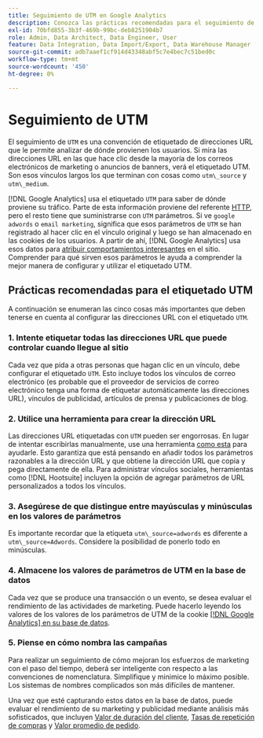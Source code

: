 ```yaml
---
title: Seguimiento de UTM en Google Analytics
description: Conozca las prácticas recomendadas para el seguimiento de UTM (etiquetado) en Google Analytics.
exl-id: 70bfd855-3b3f-469b-99bc-deb8251904b7
role: Admin, Data Architect, Data Engineer, User
feature: Data Integration, Data Import/Export, Data Warehouse Manager
source-git-commit: adb7aaef1cf914d43348abf5c7e4bec7c51bed0c
workflow-type: tm+mt
source-wordcount: '450'
ht-degree: 0%

---
```


# Seguimiento de UTM

El seguimiento de `UTM` es una convención de etiquetado de direcciones URL que le permite analizar de dónde provienen los usuarios. Si mira las direcciones URL en las que hace clic desde la mayoría de los correos electrónicos de marketing o anuncios de banners, verá el etiquetado UTM. Son esos vínculos largos los que terminan con cosas como `utm\_source` y `utm\_medium`.

[!DNL Google Analytics] usa el etiquetado `UTM` para saber de dónde proviene su tráfico. Parte de esta información proviene del referente [HTTP](https://en.wikipedia.org/wiki/HTTP_referer), pero el resto tiene que suministrarse con `UTM` parámetros. Si ve `google adwords` o `email marketing`, significa que esos parámetros de `UTM` se han registrado al hacer clic en el vínculo original y luego se han almacenado en las cookies de los usuarios. A partir de ahí, [!DNL Google Analytics] usa esos datos para [atribuir comportamientos interesantes](../data-analyst/analysis/google-track-user-acq.md) en el sitio. Comprender para qué sirven esos parámetros le ayuda a comprender la mejor manera de configurar y utilizar el etiquetado UTM.

## Prácticas recomendadas para el etiquetado UTM

A continuación se enumeran las cinco cosas más importantes que deben tenerse en cuenta al configurar las direcciones URL con el etiquetado `UTM`.

### &#x200B;1. Intente etiquetar todas las direcciones URL que puede controlar cuando llegue al sitio

Cada vez que pida a otras personas que hagan clic en un vínculo, debe configurar el etiquetado `UTM`. Esto incluye todos los vínculos de correo electrónico (es probable que el proveedor de servicios de correo electrónico tenga una forma de etiquetar automáticamente las direcciones URL), vínculos de publicidad, artículos de prensa y publicaciones de blog.

### &#x200B;2. Utilice una herramienta para crear la dirección URL

Las direcciones URL etiquetadas con `UTM` pueden ser engorrosas. En lugar de intentar escribirlas manualmente, use una herramienta [como esta](https://support.google.com/analytics/answer/1033867?hl=en) para ayudarle. Esto garantiza que está pensando en añadir todos los parámetros razonables a la dirección URL y que obtiene la dirección URL que copia y pega directamente de ella. Para administrar vínculos sociales, herramientas como [!DNL Hootsuite] incluyen la opción de agregar parámetros de URL personalizados a todos los vínculos.

### &#x200B;3. Asegúrese de que distingue entre mayúsculas y minúsculas en los valores de parámetros

Es importante recordar que la etiqueta `utm\_source=adwords` es diferente a `utm\_source=Adwords`. Considere la posibilidad de ponerlo todo en minúsculas.

### &#x200B;4. Almacene los valores de parámetros de UTM en la base de datos

Cada vez que se produce una transacción o un evento, se desea evaluar el rendimiento de las actividades de marketing. Puede hacerlo leyendo los valores de los valores de los parámetros de UTM de la cookie [[!DNL Google Analytics] en su base de datos](../data-analyst/analysis/google-track-user-acq.md).

### &#x200B;5. Piense en cómo nombra las campañas

Para realizar un seguimiento de cómo mejoran los esfuerzos de marketing con el paso del tiempo, deberá ser inteligente con respecto a las convenciones de nomenclatura. Simplifique y minimice lo máximo posible. Los sistemas de nombres complicados son más difíciles de mantener.

Una vez que esté capturando estos datos en la base de datos, puede evaluar el rendimiento de su marketing y publicidad mediante análisis más sofisticados, que incluyen [Valor de duración del cliente](../data-analyst/analysis/ess-expected-ltv.md), [Tasas de repetición de compras](../data-analyst/analysis/repurchase-behavior.md) y [Valor promedio de pedido](../data-analyst/analysis/basic-analytics.md).
